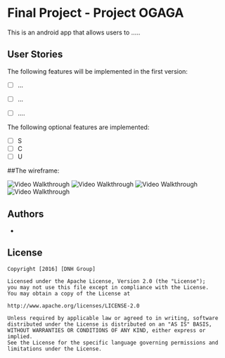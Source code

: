 # Final Project - Project OGAGA

This is an android app that allows users to .....

## User Stories

The following features will be implemented in the first version:

* [ ]	...
* [ ]	...
* [ ] ....
 

The following optional features are implemented:
* [ ]	S
* [ ]	C
* [ ]	U

##The wireframe:

<img src='http://i.imgur.com/hnMwj2k333.png' title='Image 1' width='' alt='Video Walkthrough' />

<img src='http://i.imgur.com/HkZd2BH333.png' title='Image 2' width='' alt='Video Walkthrough' />

<img src='http://i.imgur.com/07aeReo33.png' title='Image 3' width='' alt='Video Walkthrough' />

<img src='http://i.imgur.com/Ky5AMk533.png' title='Image 4' width='' alt='Video Walkthrough' />

## Authors

* [](https://github.com/carot264)

## License

    Copyright [2016] [DNH Group]

    Licensed under the Apache License, Version 2.0 (the "License");
    you may not use this file except in compliance with the License.
    You may obtain a copy of the License at

    http://www.apache.org/licenses/LICENSE-2.0

    Unless required by applicable law or agreed to in writing, software
    distributed under the License is distributed on an "AS IS" BASIS,
    WITHOUT WARRANTIES OR CONDITIONS OF ANY KIND, either express or implied.
    See the License for the specific language governing permissions and
    limitations under the License.



